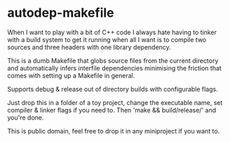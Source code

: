 autodep-makefile
================

When I want to play with a bit of C++ code I always hate having to tinker with
a build system to get it running when all I want is to compile two sources and
three headers with one library dependency.

This is a dumb Makefile that globs source files from the current directory and
automatically infers interfile dependencies minimising the friction that comes
with setting up a Makefile in general.

Supports debug & release out of directory builds with configurable flags.

Just drop this in a folder of a toy project, change the executable name, set
compiler & linker flags if you need to. Then 'make && build/release/<output>'
and you're done.

This is public domain, feel free to drop it in any miniproject if you want to.
